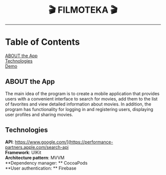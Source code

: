 <h1 align="center">
🎬 FILMOTEKA 🎬 
</h1> 

***

# Table of Contents
[ABOUT the App](#ABOUT-the-App) </br>
[Technologies](#Technologies) </br>
[Demo](#Demo)

## ABOUT the App

The main idea of the program is to create a mobile application that provides users with a convenient interface to search for movies, add them to the list of favorites and view detailed information about movies. 
In addition, the program has functionality for logging in and registering users, displaying user profiles and sharing movies.

## Technologies
**API**: https://www.google.com/](https://performance-partners.apple.com/search-api </br>
**Framework**: UIKit  </br>
**Architecture pattern**: MVVM </br>
**Dependency manager: ** CocoaPods </br>
**User authentication: ** Firebase </br>

 










